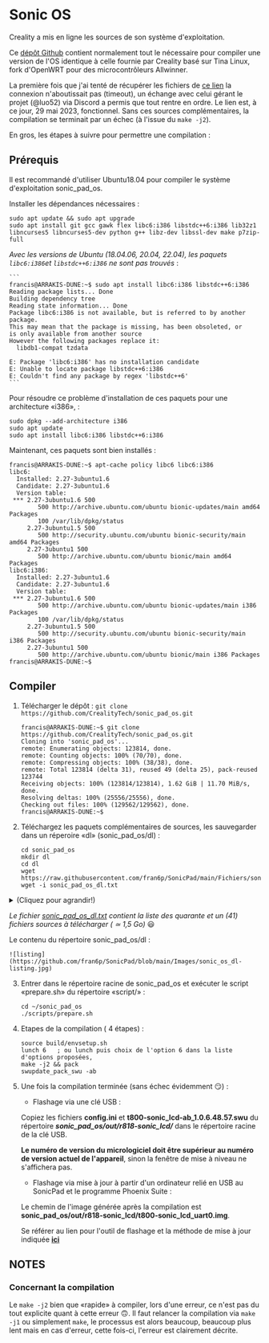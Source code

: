 # Sonic OS

Creality a mis en ligne les sources de son système d'exploitation.

Ce [dépôt Github](https://github.com/CrealityTech/sonic_pad_os) contient normalement tout le nécessaire pour compiler une version de l'OS identique à celle fournie par Creality basé sur Tina Linux, fork d'OpenWRT pour des microcontrôleurs Allwinner.

La première fois que j'ai tenté de récupérer les fichiers de [ce lien](https://klipper.cxswyjy.com/download/sonic_dl/) la connexion n'aboutissait pas (timeout), un échange avec celui gérant le projet (@luo52) via Discord a permis que tout rentre en ordre. Le lien est, à ce jour, 29 mai 2023, fonctionnel. Sans ces sources complémentaires, la compilation se terminait par un échec (à l'issue du `make -j2`).

En gros, les étapes à suivre pour permettre une compilation :

## Prérequis

Il est recommandé d'utiliser Ubuntu18.04 pour compiler le système d'exploitation sonic_pad_os.

Installer les dépendances nécessaires :
```
sudo apt update && sudo apt upgrade
sudo apt install git gcc gawk flex libc6:i386 libstdc++6:i386 lib32z1 libncurses5 libncurses5-dev python g++ libz-dev libssl-dev make p7zip-full
```
*Avec les versions de Ubuntu (18.04.06, 20.04, 22.04), les paquets `libc6:i386`et `libstdc++6:i386` ne sont pas trouvés* :
    
    ```
    francis@ARRAKIS-DUNE:~$ sudo apt install libc6:i386 libstdc++6:i386
    Reading package lists... Done
    Building dependency tree
    Reading state information... Done
    Package libc6:i386 is not available, but is referred to by another package.
    This may mean that the package is missing, has been obsoleted, or
    is only available from another source
    However the following packages replace it:
      libdb1-compat tzdata
      
    E: Package 'libc6:i386' has no installation candidate
    E: Unable to locate package libstdc++6:i386
    E: Couldn't find any package by regex 'libstdc++6'
    ```

Pour résoudre ce problème d'installation de ces paquets pour une architecture «i386», :
```
sudo dpkg --add-architecture i386
sudo apt update
sudo apt install libc6:i386 libstdc++6:i386
```
Maintenant, ces paquets sont bien installés :
```
francis@ARRAKIS-DUNE:~$ apt-cache policy libc6 libc6:i386
libc6:
  Installed: 2.27-3ubuntu1.6
  Candidate: 2.27-3ubuntu1.6
  Version table:
 *** 2.27-3ubuntu1.6 500
        500 http://archive.ubuntu.com/ubuntu bionic-updates/main amd64 Packages
        100 /var/lib/dpkg/status
     2.27-3ubuntu1.5 500
        500 http://security.ubuntu.com/ubuntu bionic-security/main amd64 Packages
     2.27-3ubuntu1 500
        500 http://archive.ubuntu.com/ubuntu bionic/main amd64 Packages
libc6:i386:
  Installed: 2.27-3ubuntu1.6
  Candidate: 2.27-3ubuntu1.6
  Version table:
 *** 2.27-3ubuntu1.6 500
        500 http://archive.ubuntu.com/ubuntu bionic-updates/main i386 Packages
        100 /var/lib/dpkg/status
     2.27-3ubuntu1.5 500
        500 http://security.ubuntu.com/ubuntu bionic-security/main i386 Packages
     2.27-3ubuntu1 500
        500 http://archive.ubuntu.com/ubuntu bionic/main i386 Packages
francis@ARRAKIS-DUNE:~$
```

## Compiler

1. Télécharger le dépôt : 
    `git clone https://github.com/CrealityTech/sonic_pad_os.git`
    ```
    francis@ARRAKIS-DUNE:~$ git clone https://github.com/CrealityTech/sonic_pad_os.git
    Cloning into 'sonic_pad_os'...
    remote: Enumerating objects: 123814, done.
    remote: Counting objects: 100% (70/70), done.
    remote: Compressing objects: 100% (38/38), done.
    remote: Total 123814 (delta 31), reused 49 (delta 25), pack-reused 123744
    Receiving objects: 100% (123814/123814), 1.62 GiB | 11.70 MiB/s, done.
    Resolving deltas: 100% (25556/25556), done.
    Checking out files: 100% (129562/129562), done.
    francis@ARRAKIS-DUNE:~$
    ```
2. Téléchargez les paquets complémentaires de sources, les sauvegarder dans un réperoire «dl» (sonic_pad_os/dl) :
    ```
    cd sonic_pad_os
    mkdir dl
    cd dl
    wget https://raw.githubusercontent.com/fran6p/SonicPad/main/Fichiers/sonic_pad_os_dl.txt
    wget -i sonic_pad_os_dl.txt
    ```
    
<details>
  <summary>(Cliquez pour agrandir!)</summary>
    
francis@ARRAKIS-DUNE:~/sonic_pad_os$ cd dl
francis@ARRAKIS-DUNE:~/sonic_pad_os/dl$ wget -i ../../sonic_pad_os_dl.txt
--2023-06-07 18:26:06--  https://klipper.cxswyjy.com/download/sonic_dl/Cython-0.29.2.tar.gz
Resolving klipper.cxswyjy.com (klipper.cxswyjy.com)... 184.104.219.54
Connecting to klipper.cxswyjy.com (klipper.cxswyjy.com)|184.104.219.54|:443... connected.
HTTP request sent, awaiting response... 200 OK
Length: 2041500 (1.9M) [application/octet-stream]
Saving to: ‘Cython-0.29.2.tar.gz’

Cython-0.29.2.tar.gz          100%[=================================================>]   1.95M  1.31MB/s    in 1.5s

2023-06-07 18:26:10 (1.31 MB/s) - ‘Cython-0.29.2.tar.gz’ saved [2041500/2041500]

--2023-06-07 18:26:10--  https://klipper.cxswyjy.com/download/sonic_dl/ade-0.1.1d.zip
Reusing existing connection to klipper.cxswyjy.com:443.
HTTP request sent, awaiting response... 200 OK
Length: 166008 (162K) [application/zip]
Saving to: ‘ade-0.1.1d.zip’

ade-0.1.1d.zip                100%[=================================================>] 162.12K  --.-KB/s    in 0.009s

2023-06-07 18:26:10 (16.7 MB/s) - ‘ade-0.1.1d.zip’ saved [166008/166008]

--2023-06-07 18:26:10--  https://klipper.cxswyjy.com/download/sonic_dl/ai-engine-prebuilt.tar.bz2
Reusing existing connection to klipper.cxswyjy.com:443.
HTTP request sent, awaiting response... 200 OK
Length: 20715 (20K) [application/octet-stream]
Saving to: ‘ai-engine-prebuilt.tar.bz2’

ai-engine-prebuilt.tar.bz2    100%[=================================================>]  20.23K  --.-KB/s    in 0s

2023-06-07 18:26:11 (58.4 MB/s) - ‘ai-engine-prebuilt.tar.bz2’ saved [20715/20715]

--2023-06-07 18:26:11--  https://klipper.cxswyjy.com/download/sonic_dl/avr-gcc-5.4.0.tar.bz2
Reusing existing connection to klipper.cxswyjy.com:443.
HTTP request sent, awaiting response... 200 OK
Length: 44812560 (43M) [application/octet-stream]
Saving to: ‘avr-gcc-5.4.0.tar.bz2’

avr-gcc-5.4.0.tar.bz2         100%[=================================================>]  42.74M  2.87MB/s    in 14s

2023-06-07 18:26:25 (3.01 MB/s) - ‘avr-gcc-5.4.0.tar.bz2’ saved [44812560/44812560]

--2023-06-07 18:26:25--  https://klipper.cxswyjy.com/download/sonic_dl/bluez-alsa-20180913.tar.gz
Reusing existing connection to klipper.cxswyjy.com:443.
HTTP request sent, awaiting response... 200 OK
Length: 88557 (86K) [application/octet-stream]
Saving to: ‘bluez-alsa-20180913.tar.gz’

bluez-alsa-20180913.tar.gz    100%[=================================================>]  86.48K  --.-KB/s    in 0.005s

2023-06-07 18:26:25 (18.1 MB/s) - ‘bluez-alsa-20180913.tar.gz’ saved [88557/88557]

--2023-06-07 18:26:25--  https://klipper.cxswyjy.com/download/sonic_dl/fluidd-1.0.14-prebuilt.tar.bz2
Reusing existing connection to klipper.cxswyjy.com:443.
HTTP request sent, awaiting response... 200 OK
Length: 7451115 (7.1M) [application/octet-stream]
Saving to: ‘fluidd-1.0.14-prebuilt.tar.bz2’

fluidd-1.0.14-prebuilt.tar.bz 100%[=================================================>]   7.11M  2.65MB/s    in 2.7s

2023-06-07 18:26:28 (2.65 MB/s) - ‘fluidd-1.0.14-prebuilt.tar.bz2’ saved [7451115/7451115]

--2023-06-07 18:26:28--  https://klipper.cxswyjy.com/download/sonic_dl/fluidd-pad-1.2.56-prebuilt.tar.bz2
Reusing existing connection to klipper.cxswyjy.com:443.
HTTP request sent, awaiting response... 200 OK
Length: 14986760 (14M) [application/octet-stream]
Saving to: ‘fluidd-pad-1.2.56-prebuilt.tar.bz2’

fluidd-pad-1.2.56-prebuilt.ta 100%[=================================================>]  14.29M  2.56MB/s    in 5.6s

2023-06-07 18:26:34 (2.56 MB/s) - ‘fluidd-pad-1.2.56-prebuilt.tar.bz2’ saved [14986760/14986760]

--2023-06-07 18:26:34--  https://klipper.cxswyjy.com/download/sonic_dl/gcc-arm-none-eabi-6-2022-q4-major-linux.tar.bz2
Reusing existing connection to klipper.cxswyjy.com:443.
HTTP request sent, awaiting response... 200 OK
Length: 77713347 (74M) [application/octet-stream]
Saving to: ‘gcc-arm-none-eabi-6-2022-q4-major-linux.tar.bz2’

gcc-arm-none-eabi-6-2022-q4-m 100%[=================================================>]  74.11M  3.57MB/s    in 26s

2023-06-07 18:27:01 (2.83 MB/s) - ‘gcc-arm-none-eabi-6-2022-q4-major-linux.tar.bz2’ saved [77713347/77713347]

--2023-06-07 18:27:01--  https://klipper.cxswyjy.com/download/sonic_dl/glib-2.50.1.tar.xz
Reusing existing connection to klipper.cxswyjy.com:443.
HTTP request sent, awaiting response... 200 OK
Length: 7521832 (7.2M) [application/octet-stream]
Saving to: ‘glib-2.50.1.tar.xz’

glib-2.50.1.tar.xz            100%[=================================================>]   7.17M  2.40MB/s    in 3.0s

2023-06-07 18:27:04 (2.40 MB/s) - ‘glib-2.50.1.tar.xz’ saved [7521832/7521832]

--2023-06-07 18:27:04--  https://klipper.cxswyjy.com/download/sonic_dl/harfbuzz-1.7.4.tar.bz2
Reusing existing connection to klipper.cxswyjy.com:443.
HTTP request sent, awaiting response... 200 OK
Length: 1718260 (1.6M) [application/octet-stream]
Saving to: ‘harfbuzz-1.7.4.tar.bz2’

harfbuzz-1.7.4.tar.bz2        100%[=================================================>]   1.64M  2.22MB/s    in 0.7s

2023-06-07 18:27:05 (2.22 MB/s) - ‘harfbuzz-1.7.4.tar.bz2’ saved [1718260/1718260]

--2023-06-07 18:27:05--  https://klipper.cxswyjy.com/download/sonic_dl/hostapd-2017-11-08.tar.bz2
Reusing existing connection to klipper.cxswyjy.com:443.
HTTP request sent, awaiting response... 200 OK
Length: 2874867 (2.7M) [application/octet-stream]
Saving to: ‘hostapd-2017-11-08.tar.bz2’

hostapd-2017-11-08.tar.bz2    100%[=================================================>]   2.74M  2.27MB/s    in 1.2s

2023-06-07 18:27:07 (2.27 MB/s) - ‘hostapd-2017-11-08.tar.bz2’ saved [2874867/2874867]

--2023-06-07 18:27:07--  https://klipper.cxswyjy.com/download/sonic_dl/icu4c-55_1-src.tgz
Reusing existing connection to klipper.cxswyjy.com:443.
HTTP request sent, awaiting response... 200 OK
Length: 25600847 (24M) [application/octet-stream]
Saving to: ‘icu4c-55_1-src.tgz’

icu4c-55_1-src.tgz            100%[=================================================>]  24.41M  2.55MB/s    in 10s

2023-06-07 18:27:17 (2.39 MB/s) - ‘icu4c-55_1-src.tgz’ saved [25600847/25600847]

--2023-06-07 18:27:17--  https://klipper.cxswyjy.com/download/sonic_dl/iozone3_489.tgz
Reusing existing connection to klipper.cxswyjy.com:443.
HTTP request sent, awaiting response... 200 OK
Length: 830369 (811K) [application/octet-stream]
Saving to: ‘iozone3_489.tgz’

iozone3_489.tgz               100%[=================================================>] 810.91K  3.03MB/s    in 0.3s

2023-06-07 18:27:18 (3.03 MB/s) - ‘iozone3_489.tgz’ saved [830369/830369]

--2023-06-07 18:27:18--  https://klipper.cxswyjy.com/download/sonic_dl/klipper-0.1.98.tar.gz
Reusing existing connection to klipper.cxswyjy.com:443.
HTTP request sent, awaiting response... 200 OK
Length: 49105915 (47M) [application/octet-stream]
Saving to: ‘klipper-0.1.98.tar.gz’

klipper-0.1.98.tar.gz         100%[=================================================>]  46.83M  1.25MB/s    in 27s

2023-06-07 18:27:45 (1.74 MB/s) - ‘klipper-0.1.98.tar.gz’ saved [49105915/49105915]

--2023-06-07 18:27:45--  https://klipper.cxswyjy.com/download/sonic_dl/klipper-brain-1.9.1-prebuilt.tar.bz2
Reusing existing connection to klipper.cxswyjy.com:443.
HTTP request sent, awaiting response... 200 OK
Length: 29376166 (28M) [application/octet-stream]
Saving to: ‘klipper-brain-1.9.1-prebuilt.tar.bz2’

klipper-brain-1.9.1-prebuilt. 100%[=================================================>]  28.01M  1.78MB/s    in 19s

2023-06-07 18:28:05 (1.46 MB/s) - ‘klipper-brain-1.9.1-prebuilt.tar.bz2’ saved [29376166/29376166]

--2023-06-07 18:28:05--  https://klipper.cxswyjy.com/download/sonic_dl/libinput-1.5.0.tar.xz
Reusing existing connection to klipper.cxswyjy.com:443.
HTTP request sent, awaiting response... 200 OK
Length: 910476 (889K) [application/octet-stream]
Saving to: ‘libinput-1.5.0.tar.xz’

libinput-1.5.0.tar.xz         100%[=================================================>] 889.14K  1.74MB/s    in 0.5s

2023-06-07 18:28:06 (1.74 MB/s) - ‘libinput-1.5.0.tar.xz’ saved [910476/910476]

--2023-06-07 18:28:06--  https://klipper.cxswyjy.com/download/sonic_dl/librsync-2.3.1.tar.gz
Reusing existing connection to klipper.cxswyjy.com:443.
HTTP request sent, awaiting response... 200 OK
Length: 194573 (190K) [application/octet-stream]
Saving to: ‘librsync-2.3.1.tar.gz’

librsync-2.3.1.tar.gz         100%[=================================================>] 190.01K  --.-KB/s    in 0.01s

2023-06-07 18:28:06 (16.7 MB/s) - ‘librsync-2.3.1.tar.gz’ saved [194573/194573]

--2023-06-07 18:28:06--  https://klipper.cxswyjy.com/download/sonic_dl/libump-ec0680628744f30b8fac35e41a7bd8e23e59c39f.tar.gz
Reusing existing connection to klipper.cxswyjy.com:443.
HTTP request sent, awaiting response... 200 OK
Length: 25572 (25K) [application/octet-stream]
Saving to: ‘libump-ec0680628744f30b8fac35e41a7bd8e23e59c39f.tar.gz’

libump-ec0680628744f30b8fac35 100%[=================================================>]  24.97K  --.-KB/s    in 0.001s

2023-06-07 18:28:06 (45.8 MB/s) - ‘libump-ec0680628744f30b8fac35e41a7bd8e23e59c39f.tar.gz’ saved [25572/25572]

--2023-06-07 18:28:06--  https://klipper.cxswyjy.com/download/sonic_dl/libvpx-1.6.0.tar.bz2
Reusing existing connection to klipper.cxswyjy.com:443.
HTTP request sent, awaiting response... 200 OK
Length: 1943026 (1.9M) [application/octet-stream]
Saving to: ‘libvpx-1.6.0.tar.bz2’

libvpx-1.6.0.tar.bz2          100%[=================================================>]   1.85M  2.45MB/s    in 0.8s

2023-06-07 18:28:07 (2.45 MB/s) - ‘libvpx-1.6.0.tar.bz2’ saved [1943026/1943026]

--2023-06-07 18:28:07--  https://klipper.cxswyjy.com/download/sonic_dl/libwebp-0.4.3.tar.gz
Reusing existing connection to klipper.cxswyjy.com:443.
HTTP request sent, awaiting response... 200 OK
Length: 990904 (968K) [application/octet-stream]
Saving to: ‘libwebp-0.4.3.tar.gz’

libwebp-0.4.3.tar.gz          100%[=================================================>] 967.68K  1.88MB/s    in 0.5s

2023-06-07 18:28:08 (1.88 MB/s) - ‘libwebp-0.4.3.tar.gz’ saved [990904/990904]

--2023-06-07 18:28:08--  https://klipper.cxswyjy.com/download/sonic_dl/live.2019.02.27.tar.gz
Reusing existing connection to klipper.cxswyjy.com:443.
HTTP request sent, awaiting response... 200 OK
Length: 635377 (620K) [application/octet-stream]
Saving to: ‘live.2019.02.27.tar.gz’

live.2019.02.27.tar.gz        100%[=================================================>] 620.49K  2.45MB/s    in 0.2s

2023-06-07 18:28:09 (2.45 MB/s) - ‘live.2019.02.27.tar.gz’ saved [635377/635377]

--2023-06-07 18:28:09--  https://klipper.cxswyjy.com/download/sonic_dl/lz4-1.9.2.tar.gz
Reusing existing connection to klipper.cxswyjy.com:443.
HTTP request sent, awaiting response... 200 OK
Length: 305796 (299K) [application/octet-stream]
Saving to: ‘lz4-1.9.2.tar.gz’

lz4-1.9.2.tar.gz              100%[=================================================>] 298.63K  --.-KB/s    in 0.02s

2023-06-07 18:28:09 (15.7 MB/s) - ‘lz4-1.9.2.tar.gz’ saved [305796/305796]

--2023-06-07 18:28:09--  https://klipper.cxswyjy.com/download/sonic_dl/mainsail-1.0.5_mainsail.tar.gz
Reusing existing connection to klipper.cxswyjy.com:443.
HTTP request sent, awaiting response... 200 OK
Length: 5505794 (5.2M) [application/octet-stream]
Saving to: ‘mainsail-1.0.5_mainsail.tar.gz’

mainsail-1.0.5_mainsail.tar.g 100%[=================================================>]   5.25M  2.14MB/s    in 2.5s

2023-06-07 18:28:12 (2.14 MB/s) - ‘mainsail-1.0.5_mainsail.tar.gz’ saved [5505794/5505794]

--2023-06-07 18:28:12--  https://klipper.cxswyjy.com/download/sonic_dl/moonraker-0.0.71.tar.gz
Reusing existing connection to klipper.cxswyjy.com:443.
HTTP request sent, awaiting response... 200 OK
Length: 1975616 (1.9M) [application/octet-stream]
Saving to: ‘moonraker-0.0.71.tar.gz’

moonraker-0.0.71.tar.gz       100%[=================================================>]   1.88M  1.56MB/s    in 1.2s

2023-06-07 18:28:13 (1.56 MB/s) - ‘moonraker-0.0.71.tar.gz’ saved [1975616/1975616]

--2023-06-07 18:28:13--  https://klipper.cxswyjy.com/download/sonic_dl/ncnn-yolov5-prebuilt.tar.bz2
Reusing existing connection to klipper.cxswyjy.com:443.
HTTP request sent, awaiting response... 200 OK
Length: 9552468 (9.1M) [application/octet-stream]
Saving to: ‘ncnn-yolov5-prebuilt.tar.bz2’

ncnn-yolov5-prebuilt.tar.bz2  100%[=================================================>]   9.11M  1.72MB/s    in 5.3s

2023-06-07 18:28:19 (1.71 MB/s) - ‘ncnn-yolov5-prebuilt.tar.bz2’ saved [9552468/9552468]

--2023-06-07 18:28:19--  https://klipper.cxswyjy.com/download/sonic_dl/netifaces-0.10.9.tar.gz
Reusing existing connection to klipper.cxswyjy.com:443.
HTTP request sent, awaiting response... 200 OK
Length: 28844 (28K) [application/octet-stream]
Saving to: ‘netifaces-0.10.9.tar.gz’

netifaces-0.10.9.tar.gz       100%[=================================================>]  28.17K  --.-KB/s    in 0.001s

2023-06-07 18:28:19 (35.5 MB/s) - ‘netifaces-0.10.9.tar.gz’ saved [28844/28844]

--2023-06-07 18:28:19--  https://klipper.cxswyjy.com/download/sonic_dl/nghttp2-1.24.0.tar.bz2
Reusing existing connection to klipper.cxswyjy.com:443.
HTTP request sent, awaiting response... 200 OK
Length: 1800637 (1.7M) [application/octet-stream]
Saving to: ‘nghttp2-1.24.0.tar.bz2’

nghttp2-1.24.0.tar.bz2        100%[=================================================>]   1.72M  1.23MB/s    in 1.4s

2023-06-07 18:28:21 (1.23 MB/s) - ‘nghttp2-1.24.0.tar.bz2’ saved [1800637/1800637]

--2023-06-07 18:28:21--  https://klipper.cxswyjy.com/download/sonic_dl/opencv-4.1.0.zip
Reusing existing connection to klipper.cxswyjy.com:443.
HTTP request sent, awaiting response... 200 OK
Length: 91806599 (88M) [application/zip]
Saving to: ‘opencv-4.1.0.zip’

opencv-4.1.0.zip              100%[=================================================>]  87.55M  3.90MB/s    in 30s

2023-06-07 18:28:52 (2.88 MB/s) - ‘opencv-4.1.0.zip’ saved [91806599/91806599]

--2023-06-07 18:28:52--  https://klipper.cxswyjy.com/download/sonic_dl/opencv_contrib-4.1.0.zip
Reusing existing connection to klipper.cxswyjy.com:443.
HTTP request sent, awaiting response... 200 OK
Length: 61741612 (59M) [application/zip]
Saving to: ‘opencv_contrib-4.1.0.zip’

opencv_contrib-4.1.0.zip      100%[=================================================>]  58.88M  3.46MB/s    in 18s

2023-06-07 18:29:10 (3.36 MB/s) - ‘opencv_contrib-4.1.0.zip’ saved [61741612/61741612]

--2023-06-07 18:29:10--  https://klipper.cxswyjy.com/download/sonic_dl/pyparsing-pyparsing_2.3.0.zip
Reusing existing connection to klipper.cxswyjy.com:443.
HTTP request sent, awaiting response... 200 OK
Length: 661068 (646K) [application/zip]
Saving to: ‘pyparsing-pyparsing_2.3.0.zip’

pyparsing-pyparsing_2.3.0.zip 100%[=================================================>] 645.57K  --.-KB/s    in 0.04s

2023-06-07 18:29:10 (14.9 MB/s) - ‘pyparsing-pyparsing_2.3.0.zip’ saved [661068/661068]

--2023-06-07 18:29:10--  https://klipper.cxswyjy.com/download/sonic_dl/python-dateutil-2.7.5.tar.gz
Reusing existing connection to klipper.cxswyjy.com:443.
HTTP request sent, awaiting response... 200 OK
Length: 316043 (309K) [application/octet-stream]
Saving to: ‘python-dateutil-2.7.5.tar.gz’

python-dateutil-2.7.5.tar.gz  100%[=================================================>] 308.64K  --.-KB/s    in 0.02s

2023-06-07 18:29:11 (15.9 MB/s) - ‘python-dateutil-2.7.5.tar.gz’ saved [316043/316043]

--2023-06-07 18:29:11--  https://klipper.cxswyjy.com/download/sonic_dl/pytz-2018.9.tar.gz
Reusing existing connection to klipper.cxswyjy.com:443.
HTTP request sent, awaiting response... 200 OK
Length: 310705 (303K) [application/octet-stream]
Saving to: ‘pytz-2018.9.tar.gz’

pytz-2018.9.tar.gz            100%[=================================================>] 303.42K  --.-KB/s    in 0.02s

2023-06-07 18:29:11 (16.0 MB/s) - ‘pytz-2018.9.tar.gz’ saved [310705/310705]

--2023-06-07 18:29:11--  https://klipper.cxswyjy.com/download/sonic_dl/qt-browser2-prebuilt.tar.bz2
Reusing existing connection to klipper.cxswyjy.com:443.
HTTP request sent, awaiting response... 200 OK
Length: 113090 (110K) [application/octet-stream]
Saving to: ‘qt-browser2-prebuilt.tar.bz2’

qt-browser2-prebuilt.tar.bz2  100%[=================================================>] 110.44K  --.-KB/s    in 0.006s

2023-06-07 18:29:11 (17.5 MB/s) - ‘qt-browser2-prebuilt.tar.bz2’ saved [113090/113090]

--2023-06-07 18:29:11--  https://klipper.cxswyjy.com/download/sonic_dl/qt-everywhere-opensource-src-5.12.9-prebuilt_glibc_64bit.tar.gz
Reusing existing connection to klipper.cxswyjy.com:443.
HTTP request sent, awaiting response... 200 OK
Length: 497329799 (474M) [application/octet-stream]
Saving to: ‘qt-everywhere-opensource-src-5.12.9-prebuilt_glibc_64bit.tar.gz’

qt-everywhere-opensource-src- 100%[=================================================>] 474.29M  5.67MB/s    in 2m 1s

2023-06-07 18:31:12 (3.93 MB/s) - ‘qt-everywhere-opensource-src-5.12.9-prebuilt_glibc_64bit.tar.gz’ saved [497329799/497329799]

--2023-06-07 18:31:12--  https://klipper.cxswyjy.com/download/sonic_dl/qt-everywhere-opensource-src-5.12.9.tar.xz
Reusing existing connection to klipper.cxswyjy.com:443.
HTTP request sent, awaiting response... 200 OK
Length: 511048548 (487M) [application/octet-stream]
Saving to: ‘qt-everywhere-opensource-src-5.12.9.tar.xz’

qt-everywhere-opensource-src- 100%[=================================================>] 487.37M  2.92MB/s    in 1m 53s

2023-06-07 18:33:06 (4.30 MB/s) - ‘qt-everywhere-opensource-src-5.12.9.tar.xz’ saved [511048548/511048548]

--2023-06-07 18:33:06--  https://klipper.cxswyjy.com/download/sonic_dl/rtsp_demo-prebuilt.tar.bz2
Reusing existing connection to klipper.cxswyjy.com:443.
HTTP request sent, awaiting response... 200 OK
Length: 58694 (57K) [application/octet-stream]
Saving to: ‘rtsp_demo-prebuilt.tar.bz2’

rtsp_demo-prebuilt.tar.bz2    100%[=================================================>]  57.32K  --.-KB/s    in 0.003s

2023-06-07 18:33:06 (19.0 MB/s) - ‘rtsp_demo-prebuilt.tar.bz2’ saved [58694/58694]

--2023-06-07 18:33:06--  https://klipper.cxswyjy.com/download/sonic_dl/setuptools-41.4.0.zip
Reusing existing connection to klipper.cxswyjy.com:443.
HTTP request sent, awaiting response... 200 OK
Length: 855608 (836K) [application/zip]
Saving to: ‘setuptools-41.4.0.zip’

setuptools-41.4.0.zip         100%[=================================================>] 835.55K  1.14MB/s    in 0.7s

2023-06-07 18:33:07 (1.14 MB/s) - ‘setuptools-41.4.0.zip’ saved [855608/855608]

--2023-06-07 18:33:07--  https://klipper.cxswyjy.com/download/sonic_dl/six-1.12.0.tar.gz
Reusing existing connection to klipper.cxswyjy.com:443.
HTTP request sent, awaiting response... 200 OK
Length: 32725 (32K) [application/octet-stream]
Saving to: ‘six-1.12.0.tar.gz’

six-1.12.0.tar.gz             100%[=================================================>]  31.96K  --.-KB/s    in 0.001s

2023-06-07 18:33:07 (29.5 MB/s) - ‘six-1.12.0.tar.gz’ saved [32725/32725]

--2023-06-07 18:33:07--  https://klipper.cxswyjy.com/download/sonic_dl/swupdate-2019.11.tar.xz
Reusing existing connection to klipper.cxswyjy.com:443.
HTTP request sent, awaiting response... 200 OK
Length: 5584324 (5.3M) [application/octet-stream]
Saving to: ‘swupdate-2019.11.tar.xz’

swupdate-2019.11.tar.xz       100%[=================================================>]   5.33M  2.64MB/s    in 2.0s

2023-06-07 18:33:09 (2.64 MB/s) - ‘swupdate-2019.11.tar.xz’ saved [5584324/5584324]

--2023-06-07 18:33:09--  https://klipper.cxswyjy.com/download/sonic_dl/tslib-1.15.tar.bz2
Reusing existing connection to klipper.cxswyjy.com:443.
HTTP request sent, awaiting response... 200 OK
Length: 395481 (386K) [application/octet-stream]
Saving to: ‘tslib-1.15.tar.bz2’

tslib-1.15.tar.bz2            100%[=================================================>] 386.21K  --.-KB/s    in 0.02s

2023-06-07 18:33:10 (15.2 MB/s) - ‘tslib-1.15.tar.bz2’ saved [395481/395481]

--2023-06-07 18:33:10--  https://klipper.cxswyjy.com/download/sonic_dl/x264.zip
Reusing existing connection to klipper.cxswyjy.com:443.
HTTP request sent, awaiting response... 200 OK
Length: 1083607 (1.0M) [application/zip]
Saving to: ‘x264.zip’

x264.zip                      100%[=================================================>]   1.03M  3.72MB/s    in 0.3s

2023-06-07 18:33:10 (3.72 MB/s) - ‘x264.zip’ saved [1083607/1083607]

FINISHED --2023-06-07 18:33:10--
Total wall clock time: 7m 4s
Downloaded: 41 files, 1.4G in 6m 49s (3.40 MB/s)
francis@ARRAKIS-DUNE:~/sonic_pad_os/dl$    
</details>

*Le fichier [sonic_pad_os_dl.txt](https://raw.githubusercontent.com/fran6p/SonicPad/main/Fichiers/sonic_pad_os_dl.txt) contient la liste des quarante et un (41) fichiers sources à télécharger ( ≃ 1,5 Go)* :smiley:
    
Le contenu du répertoire sonic_pad_os/dl :
    
    ![listing](https://github.com/fran6p/SonicPad/blob/main/Images/sonic_os_dl-listing.jpg)
    
3. Entrer dans le répertoire racine de sonic_pad_os et exécuter le script «prepare.sh» du répertoire «script/»  :
    ```
    cd ~/sonic_pad_os
    ./scripts/prepare.sh
    ```
 4. Etapes de la compilation ( 4 étapes) :
     ```
     source build/envsetup.sh
     lunch 6   ; ou lunch puis choix de l'option 6 dans la liste d'options proposées,  
     make -j2 && pack
     swupdate_pack_swu -ab
     ```
5. Une fois la compilation terminée (sans échec évidemment :smirk:) :
    - Flashage via une clé USB :
    
    Copiez les fichiers **config.ini** et **t800-sonic_lcd-ab_1.0.6.48.57.swu** du répertoire ***sonic_pad_os/out/r818-sonic_lcd/*** dans le répertoire racine de la clé USB.
    
    **Le numéro de version du micrologiciel doit être supérieur au numéro de version actuel de l'appareil**, sinon la fenêtre de mise à niveau ne s'affichera pas.
    
    - Flashage via mise à jour à partir d'un ordinateur relié en USB au SonicPad et le programme Phoenix Suite :
    
    Le chemin de l'image générée après la compilation est **sonic_pad_os/out/r818-sonic_lcd/t800-sonic_lcd_uart0.img**.
    
    Se référer au lien pour l'outil de flashage et la méthode de mise à jour indiquée **[ici](https://github.com/CrealityOfficial/Creality_Sonic_Pad_Firmware)**

## NOTES

### Concernant la compilation

Le `make -j2` bien que «rapide» à compiler, lors d'une erreur, ce n'est pas du tout explicite quant à cette erreur 🙃. Il faut
relancer la compilation via `make -j1` ou simplement  `make`, le processus est alors beaucoup, beaucoup plus lent mais en cas d'erreur,
cette fois-ci, l'erreur est clairement décrite.

